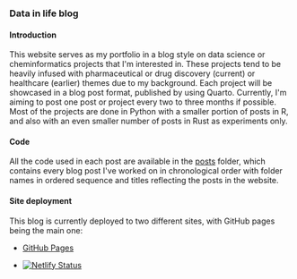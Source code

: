 ### Data in life blog

#### **Introduction**

This website serves as my portfolio in a blog style on data science or cheminformatics projects that I'm interested in. These projects tend to be heavily infused with pharmaceutical or drug discovery (current) or healthcare (earlier) themes due to my background. Each project will be showcased in a blog post format, published by using Quarto. Currently, I'm aiming to post one post or project every two to three months if possible. Most of the projects are done in Python with a smaller portion of posts in R, and also with an even smaller number of posts in Rust as experiments only.

#### **Code**

All the code used in each post are available in the [posts](https://github.com/jhylin/Data_in_life_blog/tree/main/posts) folder, which contains every blog post I've worked on in chronological order with folder names in ordered sequence and titles reflecting the posts in the website.

#### **Site deployment**

This blog is currently deployed to two different sites, with GitHub pages being the main one:

-   [GitHub Pages](https://jhylin.github.io/Data-analytics-and-research-blog/)

-   [![Netlify Status](https://api.netlify.com/api/v1/badges/d3b71cd0-57df-42aa-b0f2-464e901b9359/deploy-status?branch=main)](https://app.netlify.com/sites/jhylin-portfolio/deploys)
